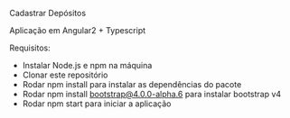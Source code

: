  Cadastrar Depósitos

  Aplicação em Angular2 + Typescript

  Requisitos:
  - Instalar Node.js e npm na máquina
  - Clonar este repositório
  - Rodar npm install para instalar as dependências do pacote
  - Rodar npm install bootstrap@4.0.0-alpha.6 para instalar bootstrap v4
  - Rodar npm start para iniciar a aplicação
